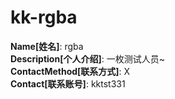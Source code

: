 # kk-rgba

**Name[姓名]**: rgba  
**Description[个人介绍]**: 一枚测试人员~  
**ContactMethod[联系方式]**: X  
**Contact[联系账号]**: kktst331
